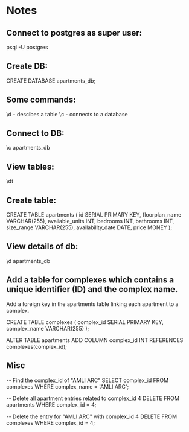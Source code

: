 # Notes


## Connect to postgres as super user:
psql -U postgres

## Create DB:
CREATE DATABASE apartments_db;

## Some commands:
\d - descibes a table
\c - connects to a database

## Connect to DB:
\c apartments_db

## View tables:
\dt

## Create table:
CREATE TABLE apartments (
    id SERIAL PRIMARY KEY,
    floorplan_name VARCHAR(255),
    available_units INT,
    bedrooms INT,
    bathrooms INT,
    size_range VARCHAR(255),
    availability_date DATE,
    price MONEY
);


## View details of db:
\d apartments_db


## Add a table for complexes which contains a unique identifier (ID) and the complex name.
Add a foreign key in the apartments table linking each apartment to a complex.

CREATE TABLE complexes (
    complex_id SERIAL PRIMARY KEY,
    complex_name VARCHAR(255)
);

ALTER TABLE apartments 
ADD COLUMN complex_id INT REFERENCES complexes(complex_id);

## Misc

-- Find the complex_id of "AMLI ARC"
SELECT complex_id FROM complexes WHERE complex_name = 'AMLI ARC';

-- Delete all apartment entries related to complex_id 4
DELETE FROM apartments WHERE complex_id = 4;

-- Delete the entry for "AMLI ARC" with complex_id 4
DELETE FROM complexes WHERE complex_id = 4;